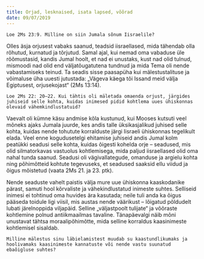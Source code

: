 ```yaml
---
title: Orjad, lesknaised, isata lapsed, võõrad
date: 09/07/2019
---
```


`Loe 2Ms 23:9. Milline on siin Jumala sõnum Iisraelile?`

Olles äsja orjusest vabaks saanud, teadsid iisraellased, mida tähendab olla rõhutud, kurnatud ja tõrjutud. Samal ajal, kui nemad oma vabaduse üle rõõmustasid, kandis Jumal hoolt, et nad ei unustaks, kust nad olid tulnud, mismoodi nad olid end väljatõugatutena tundnud ja mida Tema oli nende vabastamiseks teinud. Ta seadis sisse paasapüha kui mälestustalituse ja võimaluse üha uuesti jutustada: „Vägeva käega tõi Issand meid välja Egiptusest, orjusekojast“ (2Ms 13:14).

`Loe 2Ms 22: 20–22. Kui tähtis oli mäletada omaenda orjust, järgides juhiseid selle kohta, kuidas inimesed pidid kohtlema uues ühiskonnas olevaid vähemkindlustatuid?`

Vaevalt oli kümne käsu andmise kõla kustunud, kui Mooses kutsuti veel mõneks ajaks Jumala juurde, kes andis talle üksikasjalikud juhised selle kohta, kuidas nende tohutute korralduste järgi Iisraeli ühiskonnas tegelikult elada. Veel enne kogudusetelgi ehitamise juhiseid andis Jumal kolm peatükki seadusi selle kohta, kuidas õigesti kohelda orje – seadused, mis olid silmatorkavas vastuolus kohtlemisega, mida paljud iisraellased olid oma nahal tunda saanud. Seadusi oli vägivallategude, omanduse ja argielu kohta ning põhimõtteid kohtute tegevuseks, et seadused saaksid ellu viidud ja õigus mõistetud (vaata 2Ms 21. ja 23. ptk).

Nende seaduste vahelt paistis välja mure uue ühiskonna kaaskodanike pärast, samuti hool kõrvaliste ja vähekindlustatud inimeste suhtes. Selliseid inimesi ei tohtinud oma huvides ära kasutada; neile tuli anda ka õigus pääseda toidule ligi viisil, mis austas nende väärikust – lõigatud põldudelt lubati järelnoppida viljapäid. Selline „väljastpoolt tulijate“ ja võõraste kohtlemine polnud antiikmaailmas tavaline. Tänapäevalgi näib mõni unustavat tähtsa moraalipõhimõtte, mida selline korraldus kaasinimeste kohtlemisel sisaldab.

`Milline mälestus sinu läbielamistest muudab su kaastundlikumaks ja hoolivamaks kaasinimeste kannatuste või nende vastu suunatud ebaõigluse suhtes?`
